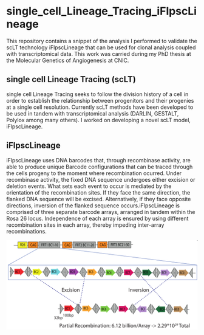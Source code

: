 # single_cell_Lineage_Tracing_iFlpscLineage
This repository contains a snippet of the analysis I performed to validate the scLT technology iFlpscLineage that can be used for clonal analysis coupled with transcriptomical data. This work was carried during my PhD thesis at the Molecular Genetics of Angiogenesis at CNIC.

## single cell Lineage Tracing (scLT)

single cell Lineage Tracing seeks to follow the division history of a cell in order to establish the relationship between progenitors and their progenies at a single cell resolution. Currently scLT methods have been developed to be used in tandem with transcriptomical analysis (DARLIN, GESTALT, Polylox among many others). I worked on developing a novel scLT model, iFlpscLineage.

## iFlpscLineage

iFlpscLineage uses DNA barcodes that, through recombinase activity, are able to produce unique Barcode configurations that can be traced through the cells progeny to the moment where recombination ocurred. Under recombinase activity, the fixed DNA sequence undergoes either excision or deletion events. What sets each event to occur is mediated by the orientation of the recombination sites. If they face the same direction, the flanked DNA sequence will be excised. Alternatively, if they face opposite directions, inversion of the flanked sequence occurs.iFlpscLineage is comprised of three separate barcode arrays, arranged in tandem within the Rosa 26 locus. Independence of each array is ensured by using different recombination sites in each array, thereby impeding inter-array recombinations.

![screenshot](/images/iFlpscLineage.png)


